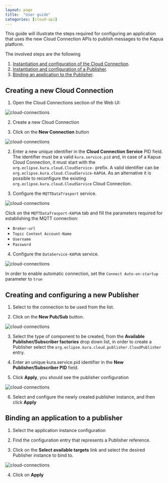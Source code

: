 ```yaml
---
layout: page
title:  "User guide"
categories: [cloud-api]
---
```


This guide will illustrate the steps required for configuring an application that uses the new Cloud Connection APIs to publish messages to the Kapua platform.

The involved steps are the following

1. [Instantiation and configuration of the Cloud Connection](#creating-a-new-cloud-connection).
2. [Instantiation and configuration of a Publisher](#creating-and-configuring-a-new-publisher).
3. [Binding an application to the Publisher](#binding-an-application-to-a-publisher).

## Creating a new Cloud Connection

1. Open the Cloud Connections section of the Web UI:

![cloud-connections](https://s3-us-west-2.amazonaws.com/kura-repo/kura-github-wiki-images/generic-cloud-services/cloud-connections-user-1.png)

2. Create a new Cloud Connection

  1. Click on the **New Connection** button

  ![cloud-connections](https://s3-us-west-2.amazonaws.com/kura-repo/kura-github-wiki-images/generic-cloud-services/cloud-connections-user-2.png)

  2. Enter a new unique identifier in the **Cloud Connection Service** PID field. The identifier must be a valid `kura.service.pid` and, in case of a Kapua Cloud Connection, it must start with the `org.eclipse.kura.cloud.CloudService-` prefix. A valid identifier can be `org.eclipse.kura.cloud.CloudService-KAPUA`. As an alternative it is possible to reconfigure the existing `org.eclipse.kura.cloud.CloudService` Cloud Connection.

  3. Configure the `MQTTDataTrasport` service.

  ![cloud-connections](https://s3-us-west-2.amazonaws.com/kura-repo/kura-github-wiki-images/generic-cloud-services/cloud-connections-user-3.png)

  Click on the `MQTTDataTrasport-KAPUA` tab and fill the parameters required for establishing the MQTT connection:

  * `Broker-url`
  * `Topic Context Account-Name`
  * `Username`
  * `Password`

  4. Configure the `DataService-KAPUA` service.

  ![cloud-connections](https://s3-us-west-2.amazonaws.com/kura-repo/kura-github-wiki-images/generic-cloud-services/cloud-connections-user-4.png)

   In order to enable automatic connection, set the `Connect Auto-on-startup` parameter to `true`

## Creating and configuring a new Publisher

  1. Select to the connection to be used from the list.

  2. Click on the **New Pub/Sub** button.

  ![cloud-connections](https://s3-us-west-2.amazonaws.com/kura-repo/kura-github-wiki-images/generic-cloud-services/cloud-connections-user-5.png)

  3. Select the type of component to be created, from the **Available Publisher/Subscriber factories** drop down list, in order to create a Publisher
  select the `org.eclipse.kura.cloud.publisher.CloudPublisher` entry.

  4. Enter an unique kura.service.pid identifier in the **New Publisher/Subscriber PID** field.

  5. Click **Apply**, you should see the publisher configuration

  ![cloud-connections](https://s3-us-west-2.amazonaws.com/kura-repo/kura-github-wiki-images/generic-cloud-services/cloud-connections-user-6.png)

  6. Select and configure the newly created publisher instance, and then click **Apply**

## Binding an application to a publisher

  1. Select the application instance configuration

  2. Find the configuration entry that represents a Publisher reference.

  3. Click on the **Select available targets** link and select the desired Publisher instance to bind to.

  ![cloud-connections](https://s3-us-west-2.amazonaws.com/kura-repo/kura-github-wiki-images/generic-cloud-services/cloud-connections-user-7.png)

  4. Click on **Apply**
